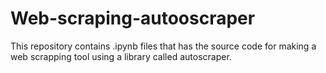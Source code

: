 # Web-scraping-autooscraper
This repository contains .ipynb files that has the source code for making a web scrapping tool using a library called autoscraper.

